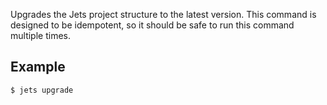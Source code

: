 Upgrades the Jets project structure to the latest version. This command is designed to be idempotent, so it should be safe to run this command multiple times.

## Example

    $ jets upgrade
